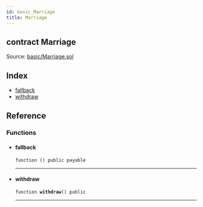 ```yaml
---
id: basic_Marriage
title: Marriage
---
```


<div class="contract-doc"><div class="contract"><h2 class="contract-header"><span class="contract-kind">contract</span> Marriage</h2><div class="source">Source: <a href="https://github.com/FriendlyUser/solidity-smart-contracts//blob/v0.2.0/contracts/basic/Marriage.sol" target="_blank">basic/Marriage.sol</a></div></div><div class="index"><h2>Index</h2><ul><li><a href="basic_Marriage.html#">fallback</a></li><li><a href="basic_Marriage.html#withdraw">withdraw</a></li></ul></div><div class="reference"><h2>Reference</h2><div class="functions"><h3>Functions</h3><ul><li><div class="item function"><span id="fallback" class="anchor-marker"></span><h4 class="name">fallback</h4><div class="body"><code class="signature">function <strong></strong><span>() </span><span>public </span><span>payable </span></code><hr/></div></div></li><li><div class="item function"><span id="withdraw" class="anchor-marker"></span><h4 class="name">withdraw</h4><div class="body"><code class="signature">function <strong>withdraw</strong><span>() </span><span>public </span></code><hr/></div></div></li></ul></div></div></div>
